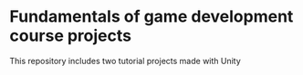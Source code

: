 # Fundamentals of game development course projects

This repository includes two tutorial projects made with Unity

